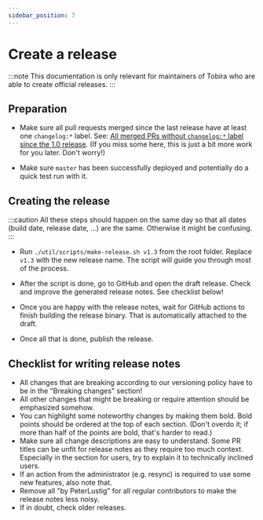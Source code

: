 ```yaml
---
sidebar_position: 7
---
```


# Create a release

:::note
This documentation is only relevant for maintainers of Tobira who are able to create official releases.
:::

## Preparation

- Make sure all pull requests merged since the last release have at least one `changelog:*` label.
  See: [All merged PRs without `changelog:*` label since the 1.0 release][prs-without-label].
  (If you miss some here, this is just a bit more work for you later. Don't worry!)

- Make sure `master` has been successfully deployed and potentially do a quick test run with it.

[prs-without-label]: https://github.com/elan-ev/tobira/pulls?q=is%3Apr+-label%3Achangelog%3Auser%2Cchangelog%3Adev%2Cchangelog%3Aadmin%2Cchangelog%3Abreaking+is%3Amerged+closed%3A%3E2022-07-28+

## Creating the release

:::caution
All these steps should happen on the same day so that all dates (build date, release date, ...) are the same.
Otherwise it might be confusing.
:::

- Run `./util/scripts/make-release.sh v1.3` from the root folder.
  Replace `v1.3` with the new release name.
  The script will guide you through most of the process.

- After the script is done, go to GitHub and open the draft release.
  Check and improve the generated release notes.
  See checklist below!

- Once you are happy with the release notes, wait for GitHub actions to finish building the release binary.
  That is automatically attached to the draft.

- Once all that is done, publish the release.


## Checklist for writing release notes

- All changes that are breaking according to our versioning policy have to be in the "Breaking changes" section!
- All other changes that might be breaking or require attention should be emphasized somehow.
- You can highlight some noteworthy changes by making them bold.
  Bold points should be ordered at the top of each section.
  (Don't overdo it; if more than half of the points are bold, that's harder to read.)
- Make sure all change descriptions are easy to understand.
  Some PR titles can be unfit for release notes as they require too much context.
  Especially in the section for users, try to explain it to technically inclined users.
- If an action from the administrator (e.g. resync) is required to use some new features, also note that.
- Remove all "by PeterLustig" for all regular contributors to make the release notes less noisy.
- If in doubt, check older releases.
